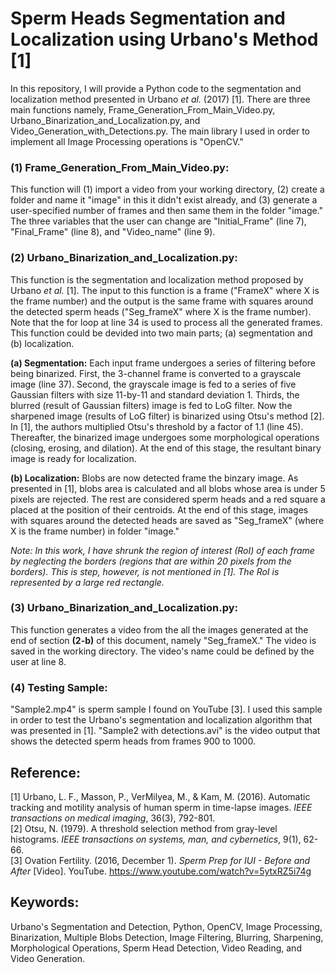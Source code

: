 # Sperm Heads Segmentation and Localization using Urbano's Method [1]
In this repository, I will provide a Python code to the segmentation and localization method presented in Urbano *et al.* (2017) [1]. There are three main functions namely, Frame_Generation_From_Main_Video.py, Urbano_Binarization_and_Localization.py, and Video_Generation_with_Detections.py. The main library I used in order to implement all Image Processing operations is "OpenCV."
 
### (1) Frame_Generation_From_Main_Video.py:  
This function will (1) import a video from your working directory, (2) create a folder and name it "image" in this it didn't exist already, and (3) generate a user-specified number of frames and then same them in the folder "image." The three variables that the user can change are "Initial_Frame" (line 7), "Final_Frame" (line 8), and "Video_name" (line 9).
 
### (2) Urbano_Binarization_and_Localization.py:  
This function is the segmentation and localization method proposed by Urbano *et al.* [1]. The input to this function is a frame ("FrameX" where X is the frame number) and the output is the same frame with squares around the detected sperm heads ("Seg_frameX" where X is the frame number). Note that the for loop at line 34 is used to process all the generated frames. This function could be devided into two main parts; (a) segmentation and (b) localization.  

**(a) Segmentation:** Each input frame undergoes a series of filtering before being binarized. First, the 3-channel frame is converted to a grayscale image (line 37). Second, the grayscale image is fed to a series of five Gaussian filters with size 11-by-11 and standard deviation 1. Thirds, the blurred (result of Gaussian filters) image is fed to LoG filter. Now the sharpened image (results of LoG filter) is binarized using Otsu's method [2]. In [1], the authors multiplied Otsu's threshold by a factor of 1.1 (line 45). Thereafter, the binarized image undergoes some morphological operations (closing, erosing, and dilation). At the end of this stage, the resultant binary image is ready for localization.      

**(b) Localization:** Blobs are now detected frame the binzary image. As presented in [1], blobs area is calculated and all blobs whose area is under 5 pixels are rejected. The rest are considered sperm heads and a red square a placed at the position of their centroids. At the end of this stage, images with squares around the detected heads are saved as "Seg_frameX" (where X is the frame number) in folder "image."  

*Note: In this work, I have shrunk the region of interest (RoI) of each frame by neglecting the borders (regions that are within 20 pixels from the borders). This is step, however, is not mentioned in [1]. The RoI is represented by a large red rectangle.*
  
### (3) Urbano_Binarization_and_Localization.py: 
This function generates a video from the all the images generated at the end of section **(2-b)** of this document, namely "Seg_frameX." The video is saved in the working directory. The video's name could be defined by the user at line 8.  

### (4) Testing Sample: 
"Sample2.mp4" is sperm sample I found on YouTube [3]. I used this sample in order to test the Urbano's segmentation and localization algorithm that was presented in [1]. "Sample2 with detections.avi" is the video output that shows the detected sperm heads from frames 900 to 1000.  


## Reference:  
[1] Urbano, L. F., Masson, P., VerMilyea, M., & Kam, M. (2016). Automatic tracking and motility analysis of human sperm in time-lapse images. *IEEE transactions on medical imaging*, 36(3), 792-801.  
[2] Otsu, N. (1979). A threshold selection method from gray-level histograms. *IEEE transactions on systems, man, and cybernetics*, 9(1), 62-66.  
[3] Ovation Fertility. (2016, December 1). *Sperm Prep for IUI - Before and After* [Video]. YouTube. https://www.youtube.com/watch?v=5ytxRZ5i74g 


## Keywords:  
Urbano's Segmentation and Detection, Python, OpenCV, Image Processing, Binarization, Multiple Blobs Detection, Image Filtering, Blurring, Sharpening, Morphological Operations, Sperm Head Detection, Video Reading, and Video Generation. 
